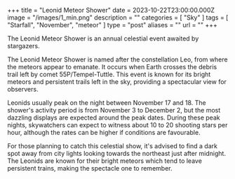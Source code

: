 +++
title = "Leonid Meteor Shower"
date = 2023-10-22T23:00:00.000Z
image = "/images/1_min.png"
description = ""
categories = [ "Sky" ]
tags = [ "Starfall", "November", "meteor" ]
type = "post"
aliases = ""
url = ""
+++

The Leonid Meteor Shower is an annual celestial event awaited by stargazers.

The Leonid Meteor Shower is named after the constellation Leo, from where the meteors appear to emanate. It occurs when Earth crosses the debris trail left by comet 55P/Tempel-Tuttle. This event is known for its bright meteors and persistent trails left in the sky, providing a spectacular view for observers​.

Leonids usually peak on the night between November 17 and 18. The shower's activity period is from November 3 to December 2, but the most dazzling displays are expected around the peak dates. During these peak nights, skywatchers can expect to witness about 10 to 20 shooting stars per hour, although the rates can be higher if conditions are favourable​.

For those planning to catch this celestial show, it's advised to find a dark spot away from city lights looking towards the northeast just after midnight. The Leonids are known for their bright meteors which tend to leave persistent trains, making the spectacle one to remember​.
